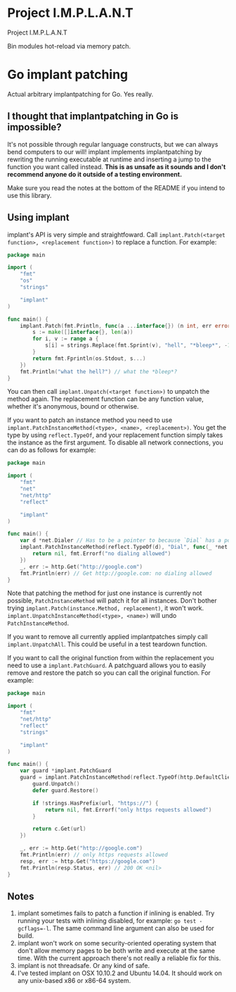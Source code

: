 # Project I.M.P.L.A.N.T

Project I.M.P.L.A.N.T

Bin modules hot-reload via memory patch.

# Go implant patching

Actual arbitrary implantpatching for Go. Yes really.

## I thought that implantpatching in Go is impossible?

It's not possible through regular language constructs, but we can always bend computers to our will! implant implements implantpatching by rewriting the running executable at runtime and inserting a jump to the function you want called instead. **This is as unsafe as it sounds and I don't recommend anyone do it outside of a testing environment.**

Make sure you read the notes at the bottom of the README if you intend to use this library.

## Using implant

implant's API is very simple and straightfoward. Call `implant.Patch(<target function>, <replacement function>)` to replace a function. For example:

```go
package main

import (
	"fmt"
	"os"
	"strings"

	"implant"
)

func main() {
	implant.Patch(fmt.Println, func(a ...interface{}) (n int, err error) {
		s := make([]interface{}, len(a))
		for i, v := range a {
			s[i] = strings.Replace(fmt.Sprint(v), "hell", "*bleep*", -1)
		}
		return fmt.Fprintln(os.Stdout, s...)
	})
	fmt.Println("what the hell?") // what the *bleep*?
}
```

You can then call `implant.Unpatch(<target function>)` to unpatch the method again. The replacement function can be any function value, whether it's anonymous, bound or otherwise.

If you want to patch an instance method you need to use `implant.PatchInstanceMethod(<type>, <name>, <replacement>)`. You get the type by using `reflect.TypeOf`, and your replacement function simply takes the instance as the first argument. To disable all network connections, you can do as follows for example:

```go
package main

import (
	"fmt"
	"net"
	"net/http"
	"reflect"

	"implant"
)

func main() {
	var d *net.Dialer // Has to be a pointer to because `Dial` has a pointer receiver
	implant.PatchInstanceMethod(reflect.TypeOf(d), "Dial", func(_ *net.Dialer, _, _ string) (net.Conn, error) {
		return nil, fmt.Errorf("no dialing allowed")
	})
	_, err := http.Get("http://google.com")
	fmt.Println(err) // Get http://google.com: no dialing allowed
}

```

Note that patching the method for just one instance is currently not possible, `PatchInstanceMethod` will patch it for all instances. Don't bother trying `implant.Patch(instance.Method, replacement)`, it won't work. `implant.UnpatchInstanceMethod(<type>, <name>)` will undo `PatchInstanceMethod`.

If you want to remove all currently applied implantpatches simply call `implant.UnpatchAll`. This could be useful in a test teardown function.

If you want to call the original function from within the replacement you need to use a `implant.PatchGuard`. A patchguard allows you to easily remove and restore the patch so you can call the original function. For example:

```go
package main

import (
	"fmt"
	"net/http"
	"reflect"
	"strings"

	"implant"
)

func main() {
	var guard *implant.PatchGuard
	guard = implant.PatchInstanceMethod(reflect.TypeOf(http.DefaultClient), "Get", func(c *http.Client, url string) (*http.Response, error) {
		guard.Unpatch()
		defer guard.Restore()

		if !strings.HasPrefix(url, "https://") {
			return nil, fmt.Errorf("only https requests allowed")
		}

		return c.Get(url)
	})

	_, err := http.Get("http://google.com")
	fmt.Println(err) // only https requests allowed
	resp, err := http.Get("https://google.com")
	fmt.Println(resp.Status, err) // 200 OK <nil>
}
```

## Notes

1. implant sometimes fails to patch a function if inlining is enabled. Try running your tests with inlining disabled, for example: `go test -gcflags=-l`. The same command line argument can also be used for build.
2. implant won't work on some security-oriented operating system that don't allow memory pages to be both write and execute at the same time. With the current approach there's not really a reliable fix for this.
3. implant is not threadsafe. Or any kind of safe.
4. I've tested implant on OSX 10.10.2 and Ubuntu 14.04. It should work on any unix-based x86 or x86-64 system.
